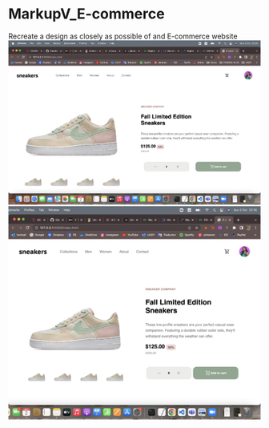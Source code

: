 # MarkupV_E-commerce
Recreate a design as closely as possible of and E-commerce website
![plot](./imgs/SS_Ecommerce-lg.png)
![plot](./imgs/SS_Ecommerce-md.png)